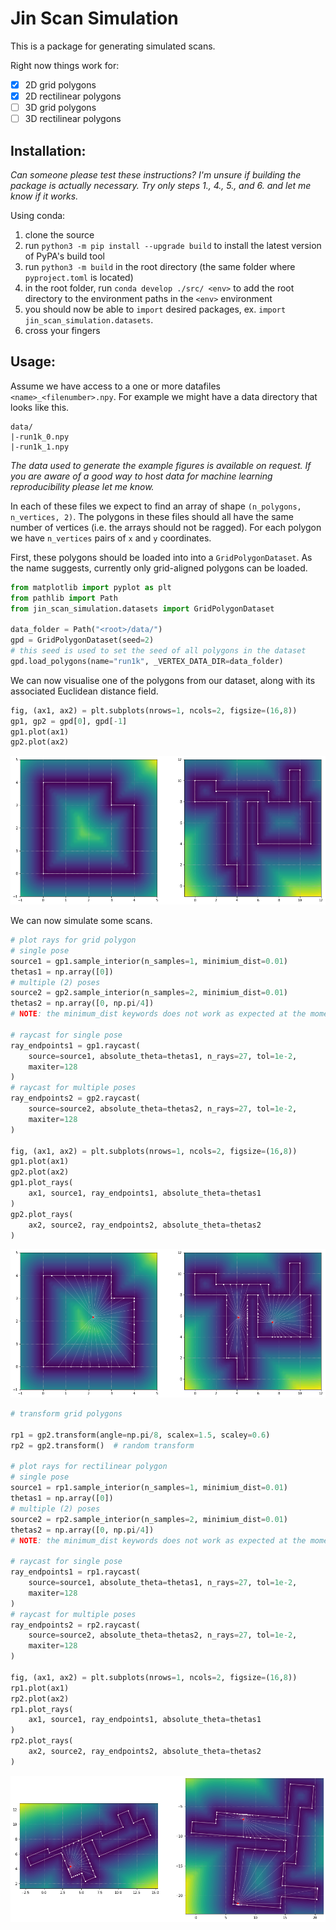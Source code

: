 # Jin Scan Simulation

This is a package for generating simulated scans.

Right now things work for:

- [x] 2D grid polygons
- [x] 2D rectilinear polygons
- [ ] 3D grid polygons
- [ ] 3D rectilinear polygons

## Installation:

*Can someone please test these instructions? I'm unsure if building the package is actually necessary. Try only steps 1., 4., 5., and 6. and let me know if it works.*

Using conda:

1. clone the source
2. run `python3 -m pip install --upgrade build` to install the latest version of PyPA's build tool
3. run `python3 -m build` in the root directory (the same folder where `pyproject.toml` is located)
4. in the root folder, run `conda develop ./src/ <env>` to add the root directory to the environment paths in the `<env>` environment
5. you should now be able to `import` desired packages, ex. `import jin_scan_simulation.datasets`.
6. cross your fingers

## Usage:

Assume we have access to a one or more datafiles `<name>_<filenumber>.npy`.
For example we might have a data directory that looks like this.

```
data/
|-run1k_0.npy
|-run1k_1.npy
```

*The data used to generate the example figures is available on request. If you are aware of a good way to host data for machine learning reproducibility please let me know.*

In each of these files we expect to find an array of shape `(n_polygons, n_vertices, 2)`.
The polygons in these files should all have the same number of vertices (i.e. the arrays should not be ragged).
For each polygon we have `n_vertices` pairs of `x` and `y` coordinates.

First, these polygons should be loaded into into a `GridPolygonDataset`.
As the name suggests, currently only grid-aligned polygons can be loaded.

```python
from matplotlib import pyplot as plt
from pathlib import Path
from jin_scan_simulation.datasets import GridPolygonDataset

data_folder = Path("<root>/data/")
gpd = GridPolygonDataset(seed=2)
# this seed is used to set the seed of all polygons in the dataset
gpd.load_polygons(name="run1k", _VERTEX_DATA_DIR=data_folder)
```

We can now visualise one of the polygons from our dataset, along with its associated Euclidean distance field.

```python
fig, (ax1, ax2) = plt.subplots(nrows=1, ncols=2, figsize=(16,8))
gp1, gp2 = gpd[0], gpd[-1]
gp1.plot(ax1)
gp2.plot(ax2)
```

![example plot](./readme/example_plot_1.png)

We can now simulate some scans.

```python
# plot rays for grid polygon
# single pose
source1 = gp1.sample_interior(n_samples=1, minimium_dist=0.01)
thetas1 = np.array([0])
# multiple (2) poses
source2 = gp2.sample_interior(n_samples=2, minimium_dist=0.01)
thetas2 = np.array([0, np.pi/4])
# NOTE: the minimum_dist keywords does not work as expected at the moment

# raycast for single pose
ray_endpoints1 = gp1.raycast(
    source=source1, absolute_theta=thetas1, n_rays=27, tol=1e-2,
    maxiter=128
)
# raycast for multiple poses
ray_endpoints2 = gp2.raycast(
    source=source2, absolute_theta=thetas2, n_rays=27, tol=1e-2,
    maxiter=128
)

fig, (ax1, ax2) = plt.subplots(nrows=1, ncols=2, figsize=(16,8))
gp1.plot(ax1)
gp2.plot(ax2)
gp1.plot_rays(
    ax1, source1, ray_endpoints1, absolute_theta=thetas1
)
gp2.plot_rays(
    ax2, source2, ray_endpoints2, absolute_theta=thetas2
)
```

![example plot](./readme/example_plot_2.png)

```python
# transform grid polygons

rp1 = gp2.transform(angle=np.pi/8, scalex=1.5, scaley=0.6)
rp2 = gp2.transform()  # random transform

# plot rays for rectilinear polygon
# single pose
source1 = rp1.sample_interior(n_samples=1, minimium_dist=0.01)
thetas1 = np.array([0])
# multiple (2) poses
source2 = rp2.sample_interior(n_samples=2, minimium_dist=0.01)
thetas2 = np.array([0, np.pi/4])
# NOTE: the minimum_dist keywords does not work as expected at the moment

# raycast for single pose
ray_endpoints1 = rp1.raycast(
    source=source1, absolute_theta=thetas1, n_rays=27, tol=1e-2,
    maxiter=128
)
# raycast for multiple poses
ray_endpoints2 = rp2.raycast(
    source=source2, absolute_theta=thetas2, n_rays=27, tol=1e-2,
    maxiter=128
)

fig, (ax1, ax2) = plt.subplots(nrows=1, ncols=2, figsize=(16,8))
rp1.plot(ax1)
rp2.plot(ax2)
rp1.plot_rays(
    ax1, source1, ray_endpoints1, absolute_theta=thetas1
)
rp2.plot_rays(
    ax2, source2, ray_endpoints2, absolute_theta=thetas2
)
```

![example plot](./readme/example_plot_3.png)
